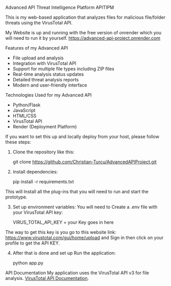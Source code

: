 Advanced API Threat Intelligence Platform APITIPM

This is my web-based application that analyzes files for malicious file/folder threats using the VirusTotal API.

My Website is up and running with the free version of onrender which you will need to run it by yourself.
https://advanced-api-project.onrender.com

Features of my Advanced API
- File upload and analysis
- Integration with VirusTotal API
- Support for multiple file types including ZIP files
- Real-time analysis status updates
- Detailed threat analysis reports
- Modern and user-friendly interface

Technologies Used for my Advanced API
- Python/Flask
- JavaScript
- HTML/CSS
- VirusTotal API
- Render (Deployment Platform)

If you want to set this up and locally deploy from your host, please follow these steps:
1. Clone the repository like this:
   
   git clone https://github.com/Christian-Turcu/AdvancedAPIProject.git
   

2. Install dependencies:
  
   pip install -r requirements.txt
   
This will Install all the plug-ins that you will need to run and start the prototype.

3. Set up environment variables:
  You will need to Create a .env file with your VirusTotal API key:
   
   VIRUS_TOTAL_API_KEY = your Key goes in here
   
The way to get this key is you go to this website link: https://www.virustotal.com/gui/home/upload and Sign in then click on your profile to get the API KEY.

4. After that is done and set up Run the application:

   python app.py


API Documentation
My application uses the VirusTotal API v3 for file analysis. [VirusTotal API Documentation](https://developers.virustotal.com/reference/overview).
